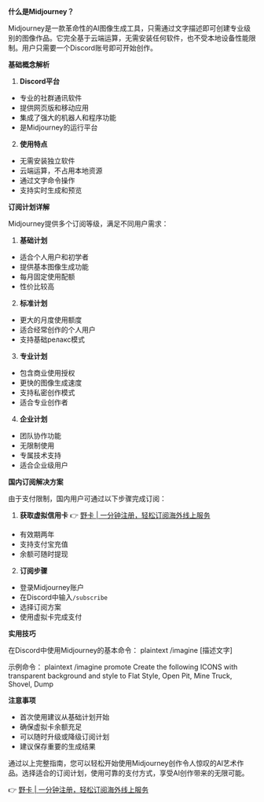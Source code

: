 **什么是Midjourney？**

Midjourney是一款革命性的AI图像生成工具，只需通过文字描述即可创建专业级别的图像作品。它完全基于云端运算，无需安装任何软件，也不受本地设备性能限制。用户只需要一个Discord账号即可开始创作。

**基础概念解析**

1. **Discord平台**
- 专业的社群通讯软件
- 提供网页版和移动应用
- 集成了强大的机器人和程序功能
- 是Midjourney的运行平台

2. **使用特点**
- 无需安装独立软件
- 云端运算，不占用本地资源
- 通过文字命令操作
- 支持实时生成和预览

**订阅计划详解**

Midjourney提供多个订阅等级，满足不同用户需求：

1. **基础计划**
- 适合个人用户和初学者
- 提供基本图像生成功能
- 每月固定使用配额
- 性价比较高

2. **标准计划**
- 更大的月度使用额度
- 适合经常创作的个人用户
- 支持基础релакс模式

3. **专业计划**
- 包含商业使用授权
- 更快的图像生成速度
- 支持私密创作模式
- 适合专业创作者

4. **企业计划**
- 团队协作功能
- 无限制使用
- 专属技术支持
- 适合企业级用户

**国内订阅解决方案**

由于支付限制，国内用户可通过以下步骤完成订阅：

1. **获取虚拟信用卡**
👉 [野卡 | 一分钟注册，轻松订阅海外线上服务](https://bit.ly/bewildcard)
- 有效期两年
- 支持支付宝充值
- 余额可随时提现

2. **订阅步骤**
- 登录Midjourney账户
- 在Discord中输入`/subscribe`
- 选择订阅方案
- 使用虚拟卡完成支付

**实用技巧**

在Discord中使用Midjourney的基本命令：
plaintext
/imagine [描述文字]


示例命令：
plaintext
/imagine promote Create the following ICONS with transparent background and style to Flat Style, Open Pit, Mine Truck, Shovel, Dump


**注意事项**
- 首次使用建议从基础计划开始
- 确保虚拟卡余额充足
- 可以随时升级或降级订阅计划
- 建议保存重要的生成结果

通过以上完整指南，您可以轻松开始使用Midjourney创作令人惊叹的AI艺术作品。选择适合的订阅计划，使用可靠的支付方式，享受AI创作带来的无限可能。

👉 [野卡 | 一分钟注册，轻松订阅海外线上服务](https://bit.ly/bewildcard)